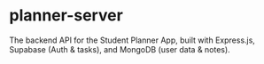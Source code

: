 # planner-server
The backend API for the Student Planner App, built with Express.js, Supabase (Auth &amp; tasks), and MongoDB (user data &amp; notes).

